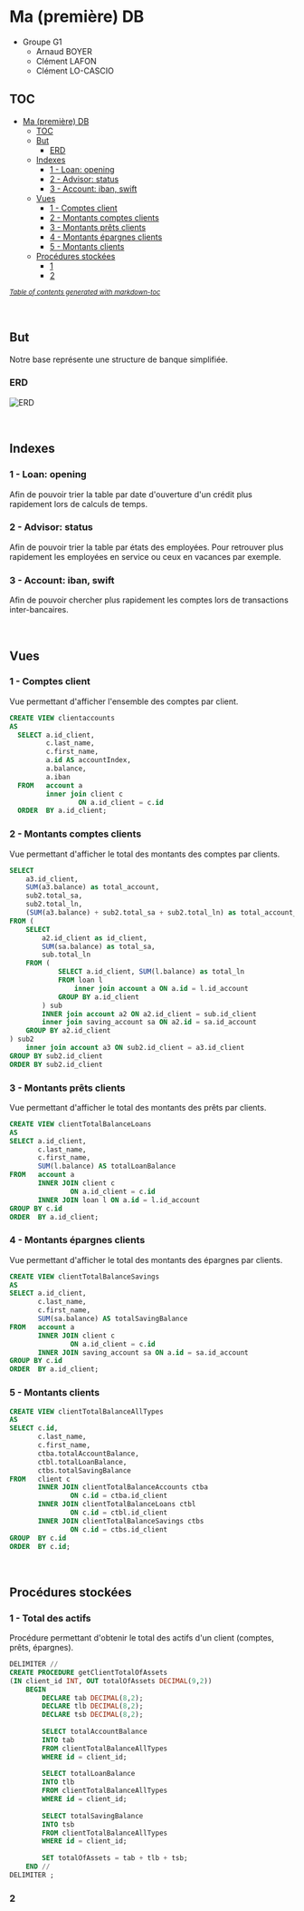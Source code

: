 # Ma (première) DB

- Groupe G1
  - Arnaud BOYER
  - Clément LAFON
  - Clément LO-CASCIO

## TOC

- [Ma (première) DB](#ma--premi-re--db)
  * [TOC](#toc)
  * [But](#but)
    + [ERD](#erd)
  * [Indexes](#indexes)
    + [1 - Loan: opening](#1---loan--opening)
    + [2 - Advisor: status](#2---advisor--status)
    + [3 - Account: iban, swift](#3---account--iban--swift)
  * [Vues](#vues)
    + [1 - Comptes client](#1---comptes-client)
    + [2 - Montants comptes clients](#2---montants-comptes-clients)
    + [3 - Montants prêts clients](#3---montants-pr-ts-clients)
    + [4 - Montants épargnes clients](#4---montants--pargnes-clients)
    + [5 - Montants clients](#5---montants-clients)
  * [Procédures stockées](#proc-dures-stock-es)
    + [1](#1)
    + [2](#2)

<small><i><a href='http://ecotrust-canada.github.io/markdown-toc/'>Table of contents generated with markdown-toc</a></i></small>



<br>


## But

Notre base représente une structure de banque simplifiée.

### ERD
![ERD](erd.png)

<br>

## Indexes

### 1 - Loan: opening

Afin de pouvoir trier la table par date d'ouverture d'un crédit plus rapidement lors de calculs de temps.



### 2 - Advisor: status

Afin de pouvoir trier la table par états des employées. Pour retrouver plus rapidement les employées en service ou ceux en vacances par exemple.



### 3 - Account: iban, swift

Afin de pouvoir chercher plus rapidement les comptes lors de transactions inter-bancaires.

<br>

## Vues 

### 1 - Comptes client

Vue permettant d'afficher l'ensemble des comptes par client.

```sql
CREATE VIEW clientaccounts
AS
  SELECT a.id_client,
         c.last_name,
         c.first_name,
         a.id AS accountIndex,
         a.balance,
         a.iban
  FROM   account a
         inner join client c
                 ON a.id_client = c.id
  ORDER  BY a.id_client; 
```



### 2 - Montants comptes clients

Vue permettant d'afficher le total des montants des comptes par clients.

```sql
SELECT
	a3.id_client,
	SUM(a3.balance) as total_account,
	sub2.total_sa, 
	sub2.total_ln,
	(SUM(a3.balance) + sub2.total_sa + sub2.total_ln) as total_account_amounts_by_client
FROM (
	SELECT 
		a2.id_client as id_client,
		SUM(sa.balance) as total_sa,
		sub.total_ln
	FROM (
			SELECT a.id_client, SUM(l.balance) as total_ln
			FROM loan l 
				inner join account a ON a.id = l.id_account
			GROUP BY a.id_client 
		) sub
		INNER join account a2 ON a2.id_client = sub.id_client
		inner join saving_account sa ON a2.id = sa.id_account  
	GROUP BY a2.id_client
) sub2
	inner join account a3 ON sub2.id_client = a3.id_client 
GROUP BY sub2.id_client
ORDER BY sub2.id_client 
```



### 3 - Montants prêts clients

Vue permettant d'afficher le total des montants des prêts par clients.

```sql
CREATE VIEW clientTotalBalanceLoans 
AS
SELECT a.id_client,
       c.last_name,
       c.first_name,
       SUM(l.balance) AS totalLoanBalance
FROM   account a
       INNER JOIN client c
               ON a.id_client = c.id
       INNER JOIN loan l ON a.id = l.id_account 
GROUP BY c.id
ORDER  BY a.id_client;
```



### 4 - Montants épargnes clients

Vue permettant d'afficher le total des montants des épargnes par clients.

```sql
CREATE VIEW clientTotalBalanceSavings
AS
SELECT a.id_client,
       c.last_name,
       c.first_name,
       SUM(sa.balance) AS totalSavingBalance
FROM   account a
       INNER JOIN client c
               ON a.id_client = c.id
       INNER JOIN saving_account sa ON a.id = sa.id_account 
GROUP BY c.id
ORDER  BY a.id_client;
```



### 5 - Montants clients

```sql
CREATE VIEW clientTotalBalanceAllTypes
AS
SELECT c.id,
       c.last_name,
       c.first_name,
       ctba.totalAccountBalance,
       ctbl.totalLoanBalance,
       ctbs.totalSavingBalance
FROM   client c
       INNER JOIN clientTotalBalanceAccounts ctba 
               ON c.id = ctba.id_client
       INNER JOIN clientTotalBalanceLoans ctbl
               ON c.id = ctbl.id_client
       INNER JOIN clientTotalBalanceSavings ctbs
               ON c.id = ctbs.id_client
GROUP  BY c.id
ORDER  BY c.id;
```



<br>

## Procédures stockées

### 1 - Total des actifs

Procédure permettant d'obtenir le total des actifs d'un client (comptes, prêts, épargnes).

```sql
DELIMITER //
CREATE PROCEDURE getClientTotalOfAssets 
(IN client_id INT, OUT totalOfAssets DECIMAL(9,2))
	BEGIN
		DECLARE tab DECIMAL(8,2);
	    DECLARE tlb DECIMAL(8,2);
	    DECLARE tsb DECIMAL(8,2);
		
		SELECT totalAccountBalance
		INTO tab
		FROM clientTotalBalanceAllTypes
		WHERE id = client_id;
	
		SELECT totalLoanBalance
		INTO tlb
		FROM clientTotalBalanceAllTypes
		WHERE id = client_id;
	
		SELECT totalSavingBalance
		INTO tsb
		FROM clientTotalBalanceAllTypes
		WHERE id = client_id;	
	
		SET totalOfAssets = tab + tlb + tsb;
	END //
DELIMITER ;
```



### 2





